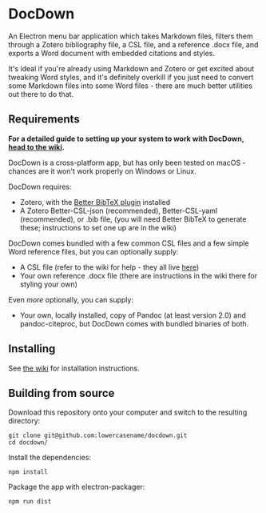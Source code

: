 # DocDown

An Electron menu bar application which takes Markdown files, filters them through a Zotero bibliography file, a CSL file, and a reference .docx file, and exports a Word document with embedded citations and styles.

It's ideal if you're already using Markdown and Zotero or get excited about tweaking Word styles, and it's definitely overkill if you just need to convert some Markdown files into some Word files - there are much better utilities out there to do that.

## Requirements

**For a detailed guide to setting up your system to work with DocDown, [head to the wiki](https://github.com/lowercasename/docdown/wiki/Initial-setup).**

DocDown is a cross-platform app, but has only been tested on macOS - chances are it won't work properly on Windows or Linux.

DocDown requires:

- Zotero, with the [Better BibTeX plugin](https://github.com/retorquere/zotero-better-bibtex) installed
- A Zotero Better-CSL-json (recommended), Better-CSL-yaml (recommended), or .bib file, (you will need Better BibTeX to generate these; instructions to set one up are in the wiki)

DocDown comes bundled with a few common CSL files and a few simple Word reference files, but you can optionally supply:

- A CSL file (refer to the wiki for help - they all live [here](https://www.zotero.org/styles))
- Your own reference .docx file (there are instructions in the wiki there for styling your own)

Even _more_ optionally, you can supply:

- Your own, locally installed, copy of Pandoc (at least version 2.0) and pandoc-citeproc, but DocDown comes with bundled binaries of both.

## Installing

See [the wiki](https://github.com/lowercasename/docdown/wiki/Installation) for installation instructions. 

## Building from source

Download this repository onto your computer and switch to the resulting directory:

```
git clone git@github.com:lowercasename/docdown.git
cd docdown/
```

Install the dependencies:

```
npm install
```

Package the app with electron-packager:

```
npm run dist
```
